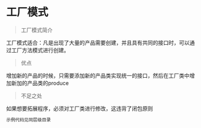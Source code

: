 # 工厂模式

> 工厂模式简介

工厂模式适合：凡是出现了大量的产品需要创建，并且具有共同的接口时，可以通过工厂方法模式进行创建。

> 优点

增加新的产品的时候，只需要添加新的产品类实现统一的接口，然后在工厂类中增加新加的产品类的produce

> 不足之处

如果想要拓展程序，必须对工厂类进行修改，这违背了闭包原则

``` bash
示例代码见同层级目录
```



